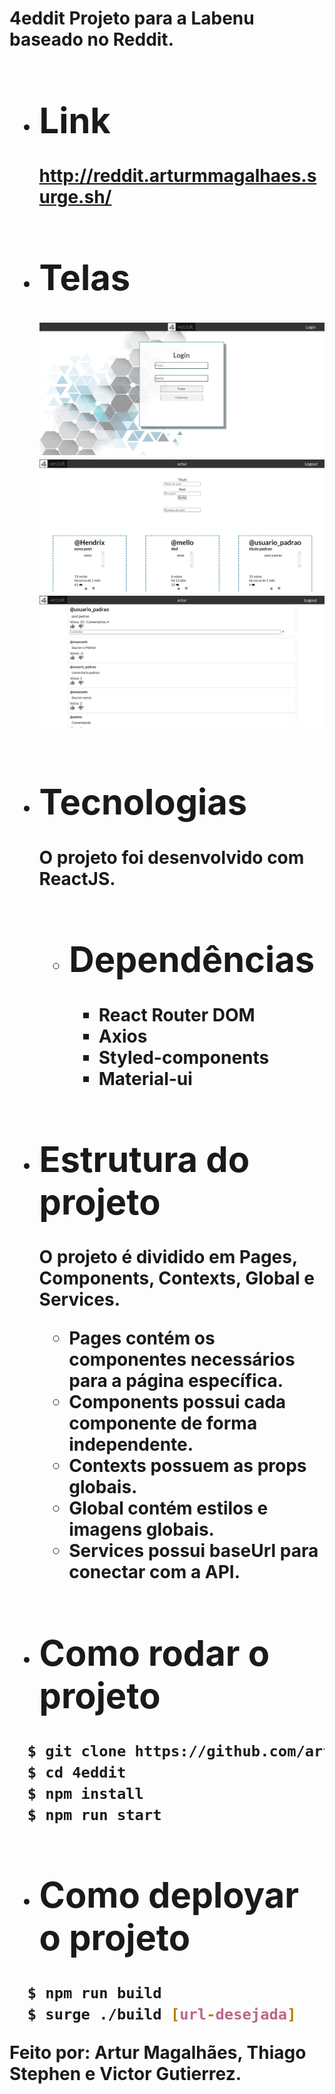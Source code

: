 <h1>4eddit
Projeto para a Labenu baseado no Reddit.

- # Link
  http://reddit.arturmmagalhaes.surge.sh/

- # Telas
  <img src="./src/Global/4eddit-login.png" />
  <img src="./src/Global/4eddit-feed.png" />
  <img src="./src/Global/4eddit-post.png" />
  
- # Tecnologias
  O projeto foi desenvolvido com ReactJS.

  - # Dependências
    - React Router DOM
    - Axios
    - Styled-components
    - Material-ui

- # Estrutura do projeto

  O projeto é dividido em Pages, Components, Contexts, Global e Services.
    - Pages contém os componentes necessários para a página específica.
    - Components possui cada componente de forma independente.
    - Contexts possuem as props globais.
    - Global contém estilos e imagens globais.
    - Services possui baseUrl para conectar com a API.

- # Como rodar o projeto
```bash
  $ git clone https://github.com/arturmmagalhaes/4eddit.git
  $ cd 4eddit
  $ npm install
  $ npm run start
```
- # Como deployar o projeto
```bash
  $ npm run build
  $ surge ./build [url-desejada]
```

Feito por: Artur Magalhães, Thiago Stephen e Victor Gutierrez.
